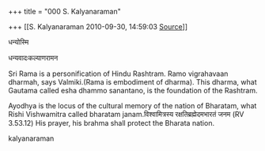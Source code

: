 +++
title = "000 S. Kalyanaraman"

+++
[[S. Kalyanaraman	2010-09-30, 14:59:03 [Source](https://groups.google.com/g/bvparishat/c/Ekt58IbC73g)]]



धन्योस्मि

धन्यवादःकल्याणरामन

  

Sri Rama is a personification of Hindu Rashtram. Ramo vigrahavaan dharmah, says Valmiki.(Rama is embodiment of dharma). This dharma, what Gautama called esha dhammo sanantano, is the foundation of the Rashtram.

  

Ayodhya is the locus of the cultural memory of the nation of Bharatam, what Rishi Vishwamitra called bharatam janam.विश्वामित्रस्य रक्षतिब्रह्मेदमभारतं जनम (RV 3.53.12) His prayer, his brahma shall protect the Bharata nation.

  

kalyanaraman

  

